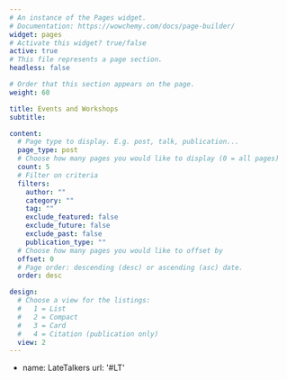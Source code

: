 ```yaml
---
# An instance of the Pages widget.
# Documentation: https://wowchemy.com/docs/page-builder/
widget: pages
# Activate this widget? true/false
active: true
# This file represents a page section.
headless: false

# Order that this section appears on the page.
weight: 60

title: Events and Workshops
subtitle:

content:
  # Page type to display. E.g. post, talk, publication...
  page_type: post
  # Choose how many pages you would like to display (0 = all pages)
  count: 5
  # Filter on criteria
  filters:
    author: ""
    category: ""
    tag: ""
    exclude_featured: false
    exclude_future: false
    exclude_past: false
    publication_type: ""
  # Choose how many pages you would like to offset by
  offset: 0
  # Page order: descending (desc) or ascending (asc) date.
  order: desc

design:
  # Choose a view for the listings:
  #   1 = List
  #   2 = Compact
  #   3 = Card
  #   4 = Citation (publication only)
  view: 2
---
```

  - name: LateTalkers
    url: '#LT'
